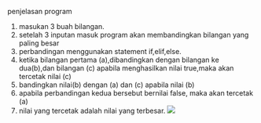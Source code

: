 penjelasan program
1. masukan 3 buah bilangan.
2. setelah 3 inputan masuk program akan membandingkan bilangan yang paling besar
3. perbandingan menggunakan statement if,elif,else.
4. ketika bilangan pertama (a),dibandingkan dengan bilangan ke dua(b),dan bilangan (c)
   apabila menghasilkan nilai true,maka akan tercetak nilai (c)
5. bandingkan nilai(b) dengan (a) dan (c) apabila nilai (b)
6. apabila perbandingan kedua bersebut bernilai false, maka akan tercetak (a)
7. nilai yang tercetak adalah nilai yang terbesar.
![](screenshot.jpg)
